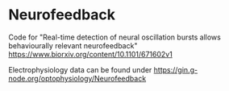 # Neurofeedback
Code for "Real-time detection of neural oscillation bursts allows behaviourally relevant neurofeedback"
https://www.biorxiv.org/content/10.1101/671602v1

Electrophysiology data can be found under https://gin.g-node.org/optophysiology/Neurofeedback
